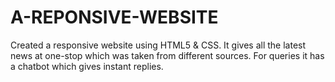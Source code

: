 # A-REPONSIVE-WEBSITE
Created a responsive website using HTML5 &amp; CSS. It gives all the latest news at one-stop which was taken from different sources. For queries it has a chatbot which gives instant replies.
